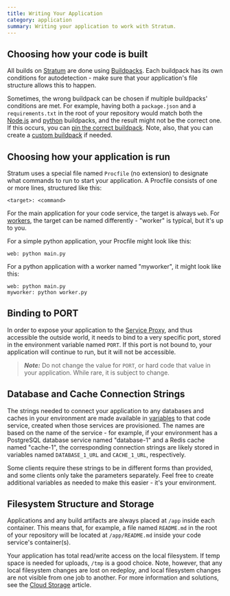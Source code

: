 ```yaml
---
title: Writing Your Application
category: application
summary: Writing your application to work with Stratum.
---
```


## Choosing how your code is built

All builds on [Stratum](https://catalyze.io/stratum) are done using [Buildpacks](/stratum/articles/buildpacks). Each buildpack has its own conditions for autodetection - make sure that your application's file structure allows this to happen.

Sometimes, the wrong buildpack can be chosen if multiple buildpacks' conditions are met. For example, having both a `package.json` and a `requirements.txt` in the root of your repository would match both the [Node.js](https://github.com/heroku/heroku-buildpack-nodejs) and [python](https://github.com/heroku/heroku-buildpack-python) buildpacks, and the result might not be the correct one. If this occurs, you can [pin the correct buildpack](/stratum/articles/buildpacks-pinning). Note, also, that you can create a [custom buildpack](/stratum/articles/buildpacks-custom) if needed.

## Choosing how your application is run

Stratum uses a special file named `Procfile` (no extension) to designate what commands to run to start your application. A Procfile consists of one or more lines, structured like this:

```
<target>: <command>
```

For the main application for your code service, the target is always `web`. For [workers](/stratum/articles/concepts/workers), the target can be named differently - "worker" is typical, but it's up to you.

For a simple python application, your Procfile might look like this:

```
web: python main.py
```

For a python application with a worker named "myworker", it might look like this:

```
web: python main.py
myworker: python worker.py
```

## Binding to PORT

In order to expose your application to the [Service Proxy](/stratum/articles/concepts/service-proxy), and thus accessible the outside world, it needs to bind to a very specific port, stored in the environment variable named `PORT`. If this port is not bound to, your application will continue to run, but it will not be accessible.

> ***Note:*** Do not change the value for `PORT`, or hard code that value in your application. While rare, it is subject to change.

## Database and Cache Connection Strings

The strings needed to connect your application to any databases and caches in your environment are made available in [variables](/stratum/articles/environment-variables) to that code service, created when those services are provisioned. The names are based on the name of the service - for example, if your environment has a PostgreSQL database service named "database-1" and a Redis cache named "cache-1", the corresponding connection strings are likely stored in variables named `DATABASE_1_URL` and `CACHE_1_URL`, respectively.

Some clients require these strings to be in different forms than provided, and some clients only take the parameters separately. Feel free to create additional variables as needed to make this easier - it's your environment.

## Filesystem Structure and Storage

Applications and any build artifacts are always placed at `/app` inside each container. This means that, for example, a file named `README.md` in the root of your repository will be located at `/app/README.md` inside your code service's container(s).

Your application has total read/write access on the local filesystem. If temp space is needed for uploads, `/tmp` is a good choice. Note, however, that any local filesystem changes are lost on redeploy, and local filesystem changes are not visible from one job to another. For more information and solutions, see the [Cloud Storage](/stratum/articles/cloud-storage) article.
